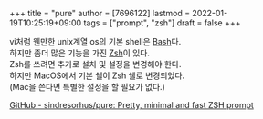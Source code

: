 +++
title = "pure"
author = [7696122]
lastmod = 2022-01-19T10:25:19+09:00
tags = ["prompt", "zsh"]
draft = false
+++

vi처럼 웬만한 unix계열 os의 기본 shell은 [Bash](https://ko.m.wikipedia.org/wiki/%EB%B0%B0%EC%8B%9C%5F(%EC%9C%A0%EB%8B%89%EC%8A%A4%5F%EC%85%B8))다.  
하지만 좀더 많은 기능을 가진 [Zsh](https://www.zsh.org/)이 있다.  
Zsh를 쓰려면 추가로 설치 및 설정을 변경해야 한다.  
하지만 MacOS에서 기본 쉘이 Zsh 쉘로 변경되었다.  
(Mac을 쓴다면 특별한 설정을 할 필요가 없다.)  

[GitHub - sindresorhus/pure: Pretty, minimal and fast ZSH prompt](https://github.com/sindresorhus/pure)
